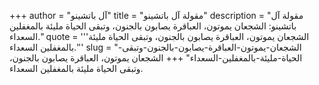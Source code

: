 +++
author = "آل باتشينو"
title = "مقولة آل باتشينو"
description = "مقولة آل باتشينو: الشجعان يموتون، العباقرة يصابون بالجنون، وتبقى الحياة مليئة بالمغفلين السعداء."
quote = '''الشجعان يموتون، العباقرة يصابون بالجنون، وتبقى الحياة مليئة بالمغفلين السعداء.'''
slug = "الشجعان-يموتون-العباقرة-يصابون-بالجنون-وتبقى-الحياة-مليئة-بالمغفلين-السعداء"
+++
الشجعان يموتون، العباقرة يصابون بالجنون، وتبقى الحياة مليئة بالمغفلين السعداء.
